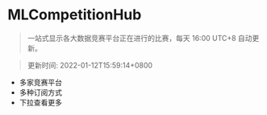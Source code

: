 # MLCompetitionHub

> 一站式显示各大数据竞赛平台正在进行的比赛，每天 16:00 UTC+8 自动更新。
  
> 更新时间: 2022-01-12T15:59:14+0800 

* 多家竞赛平台
* 多种订阅方式
* 下拉查看更多